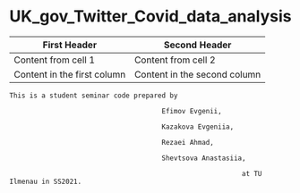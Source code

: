 # UK_gov_Twitter_Covid_data_analysis


First Header | Second Header
------------ | -------------
Content from cell 1 | Content from cell 2
Content in the first column | Content in the second column

    This is a student seminar code prepared by 

                                          Efimov Evgenii,

                                          Kazakova Evgeniia, 

                                          Rezaei Ahmad, 
                                    
                                          Shevtsova Anastasiia, 
                                          
                                                              at TU Ilmenau in SS2021.
